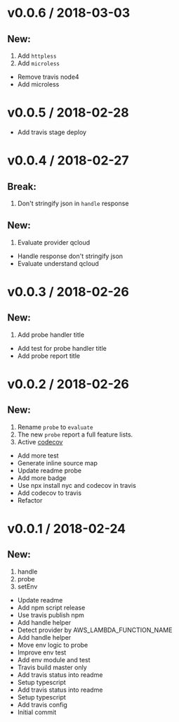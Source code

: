 
v0.0.6 / 2018-03-03
===================

## New:
  1. Add `httpless`
  2. Add `microless`

  * Remove travis node4
  * Add microless

v0.0.5 / 2018-02-28
===================

  * Add travis stage deploy

v0.0.4 / 2018-02-27
===================

## Break:
  1. Don't stringify json in `handle` response

## New:
  1. Evaluate provider qcloud

  * Handle response don't stringify json
  * Evaluate understand qcloud

v0.0.3 / 2018-02-26
===================

## New:
  1. Add probe handler title

  * Add test for probe handler title
  * Add probe report title

v0.0.2 / 2018-02-26
===================

## New:
  1. Rename `probe` to `evaluate`
  2. The new `probe` report a full feature lists.
  3. Active [codecov](codecov.io)

  * Add more test
  * Generate inline source map
  * Update readme probe
  * Add more badge
  * Use npx install nyc and codecov in travis
  * Add codecov to travis
  * Refactor

v0.0.1 / 2018-02-24
===================

## New:
  1. handle
  2. probe
  3. setEnv

  * Update readme
  * Add npm script release
  * Use travis publish npm
  * Add handle helper
  * Detect provider by AWS_LAMBDA_FUNCTION_NAME
  * Add handle helper
  * Move env logic to probe
  * Improve env test
  * Add env module and test
  * Travis build master only
  * Add travis status into readme
  * Setup typescript
  * Add travis status into readme
  * Setup typescript
  * Add travis config
  * Initial commit
